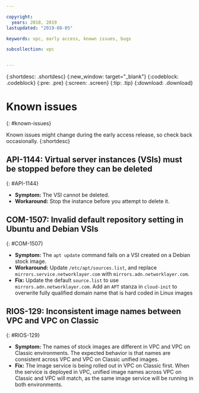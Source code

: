 ```yaml
---

copyright:
  years: 2018, 2019
lastupdated: "2019-08-05"

keywords: vpc, early access, known issues, bugs

subcollection: vpc


---
```


{:shortdesc: .shortdesc}
{:new_window: target="_blank"}
{:codeblock: .codeblock}
{:pre: .pre}
{:screen: .screen}
{:tip: .tip}
{:download: .download}

# Known issues
{: #known-issues}

Known issues might change during the early access release, so check back occasionally.
{:shortdesc}


## API-1144: Virtual server instances (VSIs) must be stopped before they can be deleted
{: #API-1144}
- **Symptom:** The VSI cannot be deleted.
- **Workaround:** Stop the instance before you attempt to delete it.

## COM-1507: Invalid default repository setting in Ubuntu and Debian VSIs
{: #COM-1507}
- **Symptom:** The `apt update` command fails on a VSI created on a Debian stock image.
- **Workaround:** Update `/etc/apt/sources.list`, and replace `mirrors.service.networklayer.com` with `mirrors.adn.networklayer.com`. 
- **Fix:** Update the default `source.list` to use `mirrors.adn.networklayer.com`. Add an `APT` stanza in `cloud-init` to overwrite fully qualified domain name that is hard coded in Linux images

## RIOS-129: Inconsistent image names between VPC and VPC on Classic
{: #RIOS-129}
- **Symptom:** The names of stock images are different in VPC and VPC on Classic environments. The expected behavior is that names are consistent across VPC and VPC on Classic unified images.
- **Fix:** The image service is being rolled out in VPC on Classic first. When the service is deployed in VPC, unified image names across VPC on Classic and VPC will match, as the same image service will be running in both environments.
